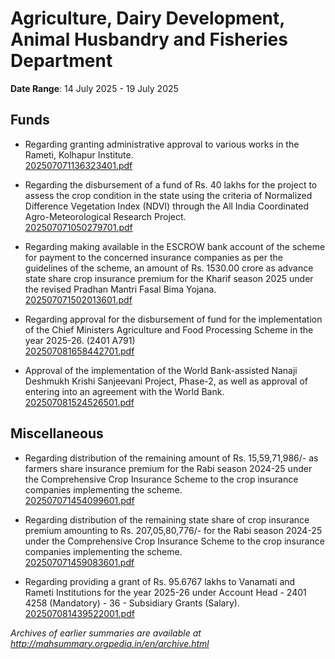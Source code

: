 # Agriculture, Dairy Development, Animal Husbandry and Fisheries Department

**Date Range**: 14 July 2025 - 19 July 2025


## Funds
- Regarding granting administrative approval to various works in the Rameti, Kolhapur Institute.\
  [202507071136323401.pdf](https://gr.maharashtra.gov.in/Site/Upload/Government%20Resolutions/English/202507071136323401.pdf)

- Regarding the disbursement of a fund of Rs. 40 lakhs for the project to assess the crop condition in the state using the criteria of Normalized Difference Vegetation Index (NDVI) through the All India Coordinated Agro-Meteorological Research Project.\
  [202507071050279701.pdf](https://gr.maharashtra.gov.in/Site/Upload/Government%20Resolutions/English/202507071050279701.pdf)

- Regarding making available in the ESCROW bank account of the scheme for payment to the concerned insurance companies as per the guidelines of the scheme, an amount of Rs. 1530.00 crore as advance state share crop insurance premium for the Kharif season 2025 under the revised Pradhan Mantri Fasal Bima Yojana.\
  [202507071502013601.pdf](https://gr.maharashtra.gov.in/Site/Upload/Government%20Resolutions/English/202507071502013601.pdf)

- Regarding approval for the disbursement of fund for the implementation of the Chief Ministers Agriculture and Food Processing Scheme in the year 2025-26. (2401 A791)\
  [202507081658442701.pdf](https://gr.maharashtra.gov.in/Site/Upload/Government%20Resolutions/English/202507081658442701.pdf)

- Approval of the implementation of the World Bank-assisted Nanaji Deshmukh Krishi Sanjeevani Project, Phase-2, as well as approval of entering into an agreement with the World Bank.\
  [202507081524526501.pdf](https://gr.maharashtra.gov.in/Site/Upload/Government%20Resolutions/English/202507081524526501....pdf)

## Miscellaneous
- Regarding distribution of the remaining amount of Rs. 15,59,71,986/- as farmers share insurance premium for the Rabi season 2024-25 under the Comprehensive Crop Insurance Scheme to the crop insurance companies implementing the scheme.\
  [202507071454099601.pdf](https://gr.maharashtra.gov.in/Site/Upload/Government%20Resolutions/English/202507071454099601.pdf)

- Regarding distribution of the remaining state share of crop insurance premium amounting to Rs. 207,05,80,776/- for the Rabi season 2024-25 under the Comprehensive Crop Insurance Scheme to the crop insurance companies implementing the scheme.\
  [202507071459083601.pdf](https://gr.maharashtra.gov.in/Site/Upload/Government%20Resolutions/English/202507071459083601.pdf)

- Regarding providing a grant of Rs. 95.6767 lakhs to Vanamati and Rameti Institutions for the year 2025-26 under Account Head - 2401 4258 (Mandatory) - 36 - Subsidiary Grants (Salary).\
  [202507081439522001.pdf](https://gr.maharashtra.gov.in/Site/Upload/Government%20Resolutions/English/202507081439522001.pdf)


*Archives of earlier summaries are available at http://mahsummary.orgpedia.in/en/archive.html*